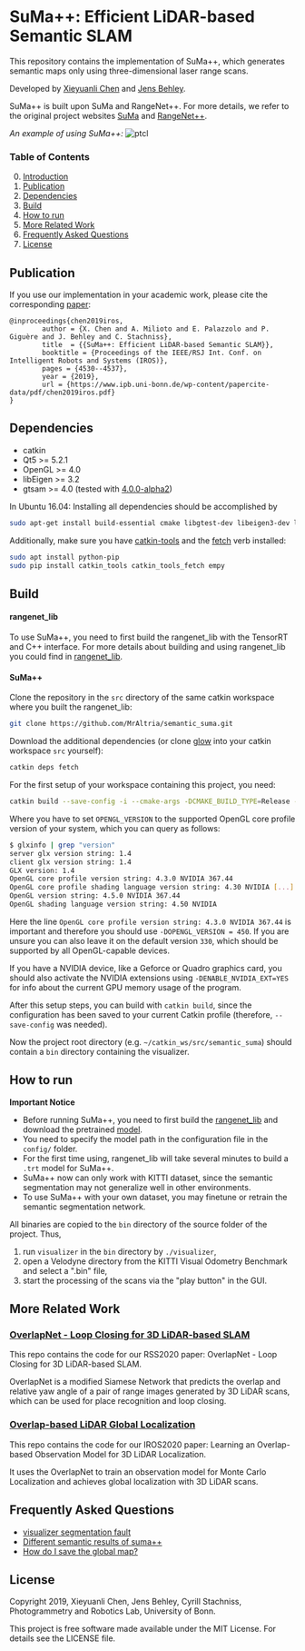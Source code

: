 # SuMa++: Efficient LiDAR-based Semantic SLAM

This repository contains the implementation of SuMa++, which generates semantic maps only using three-dimensional laser range scans.

Developed by [Xieyuanli Chen](https://www.ipb.uni-bonn.de/people/xieyuanli-chen/) and [Jens Behley](https://www.ipb.uni-bonn.de/people/jens-behley/).

SuMa++ is built upon SuMa and RangeNet++. For more details, we refer to the original project websites [SuMa](https://github.com/jbehley/SuMa) and [RangeNet++](https://github.com/PRBonn/lidar-bonnetal).

_An example of using SuMa++:_
![ptcl](./.readme/demo.gif)


### Table of Contents
0. [Introduction](#SuMa++:-Efficient-LiDAR-based-Semantic-SLAM)
1. [Publication](#Publication)
2. [Dependencies](#Dependencies)
3. [Build](#Build)
4. [How to run](#How-to-run)
5. [More Related Work](#More-Related-Work)
6. [Frequently Asked Questions](#Frequently-Asked-Questions)
7. [License](#License)

## Publication

If you use our implementation in your academic work, please cite the corresponding [paper](https://www.ipb.uni-bonn.de/wp-content/papercite-data/pdf/chen2019iros.pdf):  
    
	@inproceedings{chen2019iros, 
			author = {X. Chen and A. Milioto and E. Palazzolo and P. Giguère and J. Behley and C. Stachniss},
			title  = {{SuMa++: Efficient LiDAR-based Semantic SLAM}},
			booktitle = {Proceedings of the IEEE/RSJ Int. Conf. on Intelligent Robots and Systems (IROS)},
  			pages = {4530--4537},
			year = {2019},
			url = {https://www.ipb.uni-bonn.de/wp-content/papercite-data/pdf/chen2019iros.pdf}
	}


## Dependencies

* catkin
* Qt5 >= 5.2.1
* OpenGL >= 4.0
* libEigen >= 3.2
* gtsam >= 4.0  (tested with [4.0.0-alpha2](https://github.com/borglab/gtsam/tree/4.0.0-alpha2))

In Ubuntu 16.04: Installing all dependencies should be accomplished by
```bash
sudo apt-get install build-essential cmake libgtest-dev libeigen3-dev libboost-all-dev qtbase5-dev libglew-dev libqt5libqgtk2 catkin
```

Additionally, make sure you have [catkin-tools](https://catkin-tools.readthedocs.io/en/latest/) and the [fetch](https://github.com/Photogrammetry-Robotics-Bonn/catkin_tools_fetch) verb installed:
```bash
sudo apt install python-pip
sudo pip install catkin_tools catkin_tools_fetch empy
```

## Build
#### rangenet_lib
To use SuMa++, you need to first build the rangenet_lib with the TensorRT and C++ interface. 
For more details about building and using rangenet_lib you could find in [rangenet_lib](https://github.com/PRBonn/rangenet_lib).

#### SuMa++
Clone the repository in the `src` directory of the same catkin workspace where you built the rangenet_lib:
```bash
git clone https://github.com/MrAltria/semantic_suma.git
```
Download the additional dependencies (or clone [glow](https://github.com/jbehley/glow.git) into your catkin workspace `src` yourself):
```bash
catkin deps fetch
```

For the first setup of your workspace containing this project, you need:
  ```bash
catkin build --save-config -i --cmake-args -DCMAKE_BUILD_TYPE=Release -DOPENGL_VERSION=450 -DENABLE_NVIDIA_EXT=YES
  ```
  
  Where you have to set `OPENGL_VERSION` to the supported OpenGL core profile version of your system, which you can query as follows:

```bash
$ glxinfo | grep "version"
server glx version string: 1.4
client glx version string: 1.4
GLX version: 1.4
OpenGL core profile version string: 4.3.0 NVIDIA 367.44
OpenGL core profile shading language version string: 4.30 NVIDIA [...]
OpenGL version string: 4.5.0 NVIDIA 367.44
OpenGL shading language version string: 4.50 NVIDIA
```

 Here the line `OpenGL core profile version string: 4.3.0 NVIDIA 367.44` is important and therefore you should use `-DOPENGL_VERSION = 450`. If you are unsure you can also leave it on the default version `330`, which should be supported by all OpenGL-capable devices.

 If you have a NVIDIA device, like a Geforce or Quadro graphics card, you should also activate the NVIDIA extensions using `-DENABLE_NVIDIA_EXT=YES` for info about the current GPU memory usage of the program.

 After this setup steps, you can build with `catkin build`, since the configuration has been saved to your current Catkin profile (therefore, `--save-config` was needed).
 
 Now the project root directory (e.g. `~/catkin_ws/src/semantic_suma`) should contain a `bin` directory containing the visualizer.

## How to run
**Important Notice**
- Before running SuMa++, you need to first build the [rangenet_lib](https://github.com/PRBonn/rangenet_lib) and download the pretrained [model](https://www.ipb.uni-bonn.de/html/projects/semantic_suma/darknet53.tar.gz).
- You need to specify the model path in the configuration file in the `config/` folder.
- For the first time using, rangenet_lib will take several minutes to build a `.trt` model for SuMa++.
- SuMa++ now can only work with KITTI dataset, since the semantic segmentation may not generalize well in other environments.
- To use SuMa++ with your own dataset, you may finetune or retrain the semantic segmentation network.

All binaries are copied to the `bin` directory of the source folder of the project. Thus,
1. run `visualizer` in the `bin` directory by `./visualizer`,
2. open a Velodyne directory from the KITTI Visual Odometry Benchmark and select a ".bin" file,
3. start the processing of the scans via the "play button" in the GUI.

## More Related Work

### [OverlapNet - Loop Closing for 3D LiDAR-based SLAM](https://github.com/PRBonn/OverlapNet)
This repo contains the code for our RSS2020 paper: OverlapNet - Loop Closing for 3D LiDAR-based SLAM.

OverlapNet is a modified Siamese Network that predicts the overlap and relative yaw angle of a pair of range images generated by 3D LiDAR scans, which can be used for place recognition and loop closing.

### [Overlap-based LiDAR Global Localization](https://github.com/PRBonn/overlap_localization)
This repo contains the code for our IROS2020 paper: Learning an Overlap-based Observation Model for 3D LiDAR Localization.

It uses the OverlapNet to train an observation model for Monte Carlo Localization and achieves global localization with 3D LiDAR scans.


## Frequently Asked Questions
- [visualizer segmentation fault](https://github.com/PRBonn/semantic_suma/issues/5)
- [Different semantic results of suma++](https://github.com/PRBonn/semantic_suma/issues/6)
- [How do I save the global map?](https://github.com/PRBonn/semantic_suma/issues/54)

## License


Copyright 2019, Xieyuanli Chen, Jens Behley, Cyrill Stachniss, Photogrammetry and Robotics Lab, University of Bonn.

This project is free software made available under the MIT License. For details see the LICENSE file.


